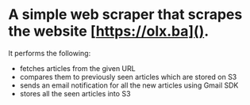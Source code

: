 # A simple web scraper that scrapes the website [https://olx.ba](). 

It performs the following:
- fetches articles from the given URL
- compares them to previously seen articles which are stored on S3
- sends an email notification for all the new articles using Gmail SDK
- stores all the seen articles into S3
